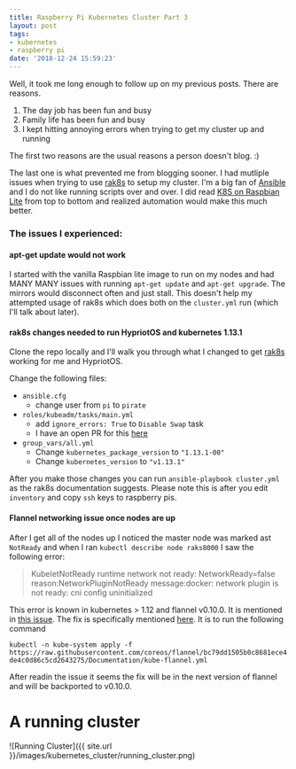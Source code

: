 ```yaml
---
title: Raspberry Pi Kubernetes Cluster Part 3
layout: post
tags:
- kubernetes
- raspberry pi
date: '2018-12-24 15:59:23'
---
```


Well, it took me long enough to follow up on my previous posts.  There are reasons.

1. The day job has been fun and busy
2. Family life has been fun and busy
3. I kept hitting annoying errors when trying to get my cluster up and running

The first two reasons are the usual reasons a person doesn't blog. :)

The last one is what prevented me from blogging sooner.  I had mutliple issues when trying to use [rak8s](https://rak8s.io) to setup my cluster.  I'm a big fan of [Ansible](https://ansible.com) and I do not like running scripts over and over.  I did read [K8S on Raspbian Lite](https://gist.github.com/alexellis/fdbc90de7691a1b9edb545c17da2d975) from top to bottom and realized automation would make this much better.

<!--more-->

### The issues I experienced:

#### apt-get update would not work

I started with the vanilla Raspbian lite image to run on my nodes and had MANY MANY issues with running `apt-get update` and `apt-get upgrade`.  The mirrors would disconnect often and just stall.  This doesn't help my attempted usage of rak8s which does both on the `cluster.yml` run (which I'll talk about later).

#### rak8s changes needed to run HypriotOS and kubernetes 1.13.1

Clone the repo locally and I'll walk you through what I changed to get [rak8s](https://rak8s.io) working for me and HypriotOS.

Change the following files:

- `ansible.cfg`
	- change user from `pi` to `pirate`
- `roles/kubeadm/tasks/main.yml`
	- add `ignore_errors: True` to `Disable Swap` task
	- I have an open PR for this [here](https://github.com/rak8s/rak8s/pull/46)
- `group_vars/all.yml`
	- Change `kubernetes_package_version` to `"1.13.1-00"`
	- Change `kubernetes_version` to `"v1.13.1"`

After you make those changes you can run `ansible-playbook cluster.yml` as the rak8s documentation suggests.  Please note this is after you edit `inventory` and copy `ssh` keys to raspberry pis.

#### Flannel networking issue once nodes are up

After I get all of the nodes up I noticed the master node was marked ast `NotReady` and when I ran `kubectl describe node raks8000` I saw the following error:

> KubeletNotReady              runtime network not ready: NetworkReady=false reason:NetworkPluginNotReady message:docker: network plugin is not ready: cni config uninitialized

This error is known in kubernetes > 1.12 and flannel v0.10.0.  It is mentioned in [this issue](https://github.com/coreos/flannel/issues/1044).  The fix is specifically mentioned [here](https://github.com/coreos/flannel/issues/1044#issuecomment-427247749).  It is to run the following command

`kubectl -n kube-system apply -f https://raw.githubusercontent.com/coreos/flannel/bc79dd1505b0c8681ece4de4c0d86c5cd2643275/Documentation/kube-flannel.yml`

After readin the issue it seems the fix will be in the next version of flannel and will be backported to v0.10.0.

# A running cluster
![Running Cluster]({{ site.url }}/images/kubernetes_cluster/running_cluster.png)

